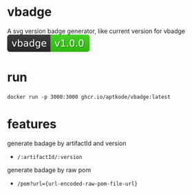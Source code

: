 # vbadge
A svg version badge generator, like current version for vbadge ![alt text](./v1.0.0.svg)

# run

`docker run -p 3000:3000 ghcr.io/aptkode/vbadge:latest`

# features

generate badage by artifactId and version
- `/:artifactId/:version`

generate badage by raw pom
- `/pom?url={url-encoded-raw-pom-file-url}`
